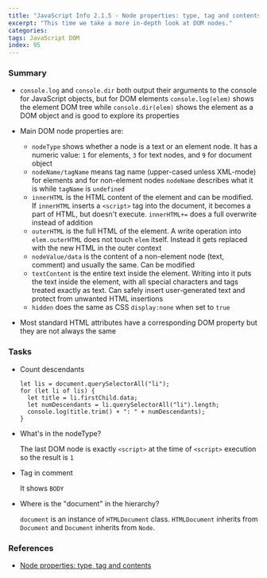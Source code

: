 ```yaml
---
title: "JavaScript Info 2.1.5 - Node properties: type, tag and contents"
excerpt: "This time we take a more in-depth look at DOM nodes."
categories:
tags: JavaScript DOM
index: 95
---
```


### Summary

- `console.log` and `console.dir` both output their arguments to the console for JavaScript objects, but for DOM elements `console.log(elem)` shows the element DOM tree while `console.dir(elem)` shows the element as a DOM object and is good to explore its properties

- Main DOM node properties are:

  - `nodeType` shows whether a node is a text or an element node. It has a numeric value: `1` for elements, `3` for text nodes, and `9` for document object
  - `nodeName/tagName` means tag name (upper-cased unless XML-mode) for elements and for non-element nodes `nodeName` describes what it is while `tagName` is `undefined`
  - `innerHTML` is the HTML content of the element and can be modified. If `innerHTML` inserts a `<script>` tag into the document, it becomes a part of HTML, but doesn't execute. `innerHTML+=` does a full overwrite instead of addition
  - `outerHTML` is the full HTML of the element. A write operation into `elem.outerHTML` does not touch `elem` itself. Instead it gets replaced with the new HTML in the outer context
  - `nodeValue/data` is the content of a non-element node (text, comment) and usually the same. Can be modified
  - `textContent` is the entire text inside the element. Writing into it puts the text inside the element, with all special characters and tags treated exactly as text. Can safely insert user-generated text and protect from unwanted HTML insertions
  - `hidden` does the same as CSS `display:none` when set to `true`

- Most standard HTML attributes have a corresponding DOM property but they are not always the same

### Tasks

- Count descendants

  ```
  let lis = document.querySelectorAll("li");
  for (let li of lis) {
    let title = li.firstChild.data;
    let numDescendants = li.querySelectorAll("li").length;
    console.log(title.trim() + ": " + numDescendants);
  }
  ```

- What's in the nodeType?

  The last DOM node is exactly `<script>` at the time of `<script>` execution so the result is `1`

- Tag in comment

  It shows `BODY`

- Where is the "document" in the hierarchy?

  `document` is an instance of `HTMLDocument` class. `HTMLDocument` inherits from `Document` and `Document` inherits from `Node`.

### References

- [Node properties: type, tag and contents](https://javascript.info/basic-dom-node-properties)

